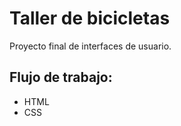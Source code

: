 # Taller de bicicletas

Proyecto final de interfaces de usuario.

## Flujo de trabajo:

- HTML
- CSS
